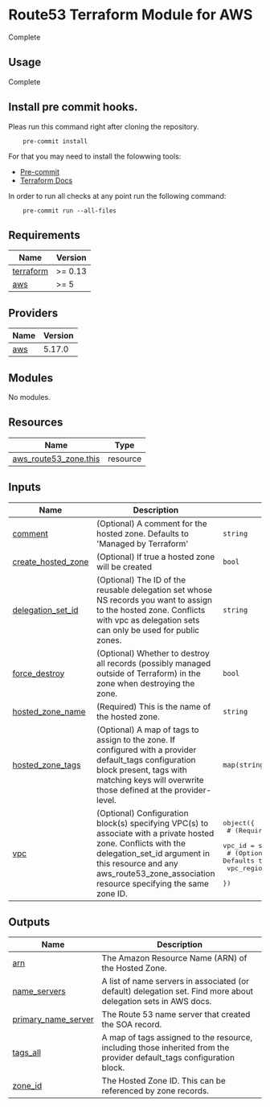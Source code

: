 # Route53 Terraform Module for AWS #

Complete

## Usage

Complete

## Install pre commit hooks.

Pleas run this command right after cloning the repository.

        pre-commit install

For that you may need to install the folowwing tools:
* [Pre-commit](https://pre-commit.com/)
* [Terraform Docs](https://terraform-docs.io/)

In order to run all checks at any point run the following command:

        pre-commit run --all-files

<!-- BEGINNING OF PRE-COMMIT-TERRAFORM DOCS HOOK -->
## Requirements

| Name | Version |
|------|---------|
| <a name="requirement_terraform"></a> [terraform](#requirement\_terraform) | >= 0.13 |
| <a name="requirement_aws"></a> [aws](#requirement\_aws) | >= 5 |

## Providers

| Name | Version |
|------|---------|
| <a name="provider_aws"></a> [aws](#provider\_aws) | 5.17.0 |

## Modules

No modules.

## Resources

| Name | Type |
|------|------|
| [aws_route53_zone.this](https://registry.terraform.io/providers/hashicorp/aws/latest/docs/resources/route53_zone) | resource |

## Inputs

| Name | Description | Type | Default | Required |
|------|-------------|------|---------|:--------:|
| <a name="input_comment"></a> [comment](#input\_comment) | (Optional) A comment for the hosted zone. Defaults to 'Managed by Terraform' | `string` | `null` | no |
| <a name="input_create_hosted_zone"></a> [create\_hosted\_zone](#input\_create\_hosted\_zone) | (Optional) If true a hosted zone will be created | `bool` | `true` | no |
| <a name="input_delegation_set_id"></a> [delegation\_set\_id](#input\_delegation\_set\_id) | (Optional) The ID of the reusable delegation set whose NS records you want to assign to the hosted zone. Conflicts with vpc as delegation sets can only be used for public zones. | `string` | `null` | no |
| <a name="input_force_destroy"></a> [force\_destroy](#input\_force\_destroy) | (Optional) Whether to destroy all records (possibly managed outside of Terraform) in the zone when destroying the zone. | `bool` | `true` | no |
| <a name="input_hosted_zone_name"></a> [hosted\_zone\_name](#input\_hosted\_zone\_name) | (Required) This is the name of the hosted zone. | `string` | n/a | yes |
| <a name="input_hosted_zone_tags"></a> [hosted\_zone\_tags](#input\_hosted\_zone\_tags) | (Optional) A map of tags to assign to the zone. If configured with a provider default\_tags configuration block present, tags with matching keys will overwrite those defined at the provider-level. | `map(string)` | `{}` | no |
| <a name="input_vpc"></a> [vpc](#input\_vpc) | (Optional) Configuration block(s) specifying VPC(s) to associate with a private hosted zone. Conflicts with the delegation\_set\_id argument in this resource and any aws\_route53\_zone\_association resource specifying the same zone ID. | <pre>object({<br>    # (Required) ID of the VPC to associate.<br>    vpc_id = string<br>    # (Optional) Region of the VPC to associate. Defaults to AWS provider region.<br>    vpc_region = optional(string)<br>  })</pre> | `null` | no |

## Outputs

| Name | Description |
|------|-------------|
| <a name="output_arn"></a> [arn](#output\_arn) | The Amazon Resource Name (ARN) of the Hosted Zone. |
| <a name="output_name_servers"></a> [name\_servers](#output\_name\_servers) | A list of name servers in associated (or default) delegation set. Find more about delegation sets in AWS docs. |
| <a name="output_primary_name_server"></a> [primary\_name\_server](#output\_primary\_name\_server) | The Route 53 name server that created the SOA record. |
| <a name="output_tags_all"></a> [tags\_all](#output\_tags\_all) | A map of tags assigned to the resource, including those inherited from the provider default\_tags configuration block. |
| <a name="output_zone_id"></a> [zone\_id](#output\_zone\_id) | The Hosted Zone ID. This can be referenced by zone records. |
<!-- END OF PRE-COMMIT-TERRAFORM DOCS HOOK -->
